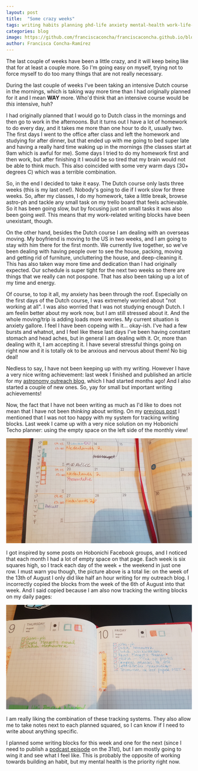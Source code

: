 ```yaml
---
layout: post
title:  "Some crazy weeks"
tags: writing habits planning phd-life anxiety mental-health work-life-balance hobonichi-techo
categories: blog
image: https://github.com/franciscaconcha/franciscaconcha.github.io/blob/master/images/blog/2018-08-19%2019.58.39.jpg?raw=true
author: Francisca Concha-Ramírez
---
```


The last couple of weeks have been a little crazy, and it will keep being like that for at least a couple more. So I'm going easy on myself, trying not to force myself to do too many things that are not really necessary.

During the last couple of weeks I've been taking an intensive Dutch course in the mornings, which is taking way more time than I had originally planned for it and I mean **WAY** more. Who'd think that an intensive course would be _this_ intensive, huh? 

I had originally planned that I would go to Dutch class in the mornings and then go to work in the afternoons. But it turns out I have a lot of homework to do every day, and it takes me more than one hour to do it, usually two. The first days I went to the office after class and left the homework and studying for after dinner, but that ended up with me going to bed super late and having a really hard time waking up in the mornings (the classes start at 9am which is awful for me). Some days I tried to do my homework first and then work, but after finishing it I would be so tired that my brain would not be able to think much. This also coincided with some very warm days (30+ degrees C) which was a terrible combination. 

So, in the end I decided to take it easy. The Dutch course only lasts three weeks (this is my last one!). Nobody's going to die if I work slow for three weeks. So, after my classes, I do my homework, take a little break, browse astro-ph and tackle any small task on my trello board that feels achievable. So it has been going slow, but by focusing just on small tasks it was also been going _well_. This means that my work-related writing blocks have been unexistant, though.

On the other hand, besides the Dutch course I am dealing with an overseas moving. My boyfriend is moving to the US in two weeks, and I am going to stay with him there for the first month. We currently live together, so we've been dealing with having people over to see the house, packing, moving and getting rid of furniture, uncluttering the house, and deep-cleaning it. This has also taken way more time and dedication than I had originally expected. Our schedule is super tight for the next two weeks so there are things that we really can not pospone. That has also been taking up a lot of my time and energy.

Of course, to top it all, my anxiety has been through the roof. Especially on the first days of the Dutch course, I was extremely worried about "not working at all". I was also worried that I was not studying enough Dutch. I am feelin better about my work now, but I am still stressed about it. And the whole moving/trip is adding loads more worries. My current situation is anxiety gallore. I feel I have been copeing with it... okay-ish. I've had a few bursts and whatnot, and I feel like these last days I've been having constant stomach and head aches, but in general I am dealing with it. Or, more than dealing with it, I am accepting it. I have several stressful things going on right now and it is totally ok to be anxious and nervous about them! No big deal!

Nedless to say, I have not been keeping up with my writing. However I have a very nice writng achievement: last week I finished and published an article for my <a href="http://primerfoton.cl" target="blank">astronomy outreach blog<i class="fa fa-fw fa-external-link"></i></a>, which I had started months ago! And I also started a couple of new ones. So, yay for small but important writing achievements!

Now, the fact that I have not been writing as much as I'd like to does not mean that I have not been _thinking_ about writing. On my <a href="http://francisca.cr/blog/2018/07/16/Review-of-week-1.html">previous post</a> I mentioned that I was not too happy with my system for tracking writing blocks. Last week I came up with a very nice solution on my Hobonichi Techo planner: using the empty space on the left side of the monthly view!

![BlockTracking](https://github.com/franciscaconcha/franciscaconcha.github.io/blob/master/images/blog/2018-08-19%2019.58.39.jpg?raw=true "Block tracking")

I got inspired by some posts on Hobonichi Facebook groups, and I noticed that each month I had a lot of empty space on that page. Each week is six squares high, so I track each day of the week + the weekend in just one row. I must warn you though, the picture above is a total lie: on the week of the 13th of August I only did like half an hour writing for my outreach blog. I incorrectly copied the blocks from the week of the 6th of August into that week. And I said copied because I am also now tracking the writing blocks on my daily pages:

![DailyBlockTracking](https://github.com/franciscaconcha/franciscaconcha.github.io/blob/master/images/blog/2018-08-19%2019.59.23.jpg?raw=true "Daily block tracking")

I am really liking the combination of these tracking systems. They also allow me to take notes next to each planned squared, so I can know if I need to write about anything specific. 

I planned some writing blocks for this week and one for the next (since I need to publish a <a href="http://podcast.primerfoton.cl" target="blank">podcast episode<i class="fa fa-fw fa-external-link"></i></a> on the 31st), but I am mostly going to wing it and see what I feel like. This is probably the opposite of working towards building an habit, but my mental health is the priority right now.
